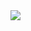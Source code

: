 <a href="https://github.com/anuraghazra/github-readme-stats">
  <img align="center" src="https://werewlf.com/assets/github2.png" />
</a>
